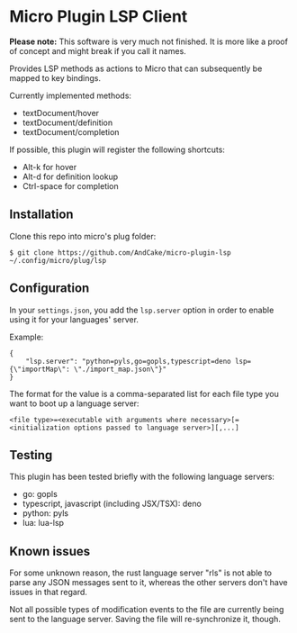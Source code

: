 Micro Plugin LSP Client
=======================

**Please note:** This software is very much not finished. It is more like a proof of concept and might break if you call it names.

Provides LSP methods as actions to Micro that can subsequently be mapped to key bindings.

Currently implemented methods:

* textDocument/hover
* textDocument/definition
* textDocument/completion

If possible, this plugin will register the following shortcuts:

- Alt-k for hover
- Alt-d for definition lookup
- Ctrl-space for completion

Installation
------------

Clone this repo into micro's plug folder:

```
$ git clone https://github.com/AndCake/micro-plugin-lsp ~/.config/micro/plug/lsp
```

Configuration
-------------

In your `settings.json`, you add the `lsp.server` option in order to enable using it for your languages' server.

Example:

```
{
	"lsp.server": "python=pyls,go=gopls,typescript=deno lsp={\"importMap\": \"./import_map.json\"}"
}
```

The format for the value is a comma-separated list for each file type you want to boot up a language server:

```
<file type>=<executable with arguments where necessary>[=<initialization options passed to language server>][,...]
```

Testing
-------

This plugin has been tested briefly with the following language servers:

* go: gopls
* typescript, javascript (including JSX/TSX): deno
* python: pyls
* lua: lua-lsp

Known issues
------------

For some unknown reason, the rust language server "rls" is not able to parse any JSON messages sent to it, whereas the other servers don't have issues in that regard.

Not all possible types of modification events to the file are currently being sent to the language server. Saving the file will re-synchronize it, though.

